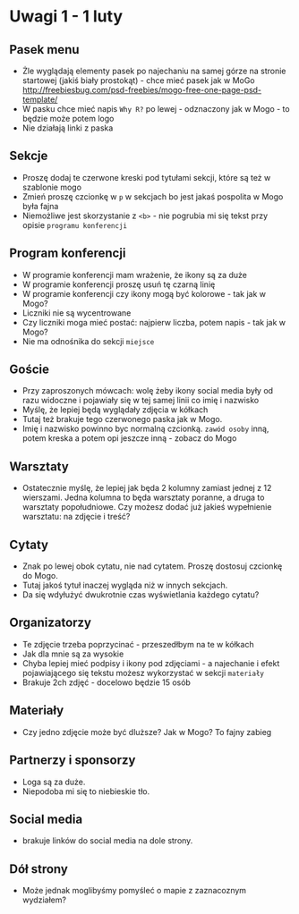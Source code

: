 # Uwagi 1 - 1 luty

## Pasek menu

- Żle wyglądają elementy pasek po najechaniu na samej górze na stronie startowej (jakiś biały prostokąt) - chce mieć pasek jak w MoGo http://freebiesbug.com/psd-freebies/mogo-free-one-page-psd-template/
- W pasku chce mieć napis `Why R?` po lewej - odznaczony jak w Mogo - to będzie może potem logo
- Nie działają linki z paska

## Sekcje

- Proszę dodaj te czerwone kreski pod tytułami sekcji, które są też w szablonie mogo 
- Zmień proszę czcionkę w `p` w sekcjach bo jest jakaś pospolita w Mogo była fajna
- Niemożliwe jest skorzystanie z `<b>` - nie pogrubia mi się tekst przy opisie `programu konferencji`

## Program konferencji

- W programie konferencji mam wrażenie, że ikony są za duże
- W programie konferencji proszę usuń tę czarną linię
- W programie konferencji czy ikony mogą być kolorowe - tak jak w Mogo?
- Liczniki nie są wycentrowane
- Czy liczniki moga mieć postać: najpierw liczba, potem napis - tak jak w Mogo?
- Nie ma odnośnika do sekcji `miejsce`

## Goście

- Przy zaproszonych mówcach: wolę żeby ikony social media były od razu widoczne i pojawiały się w tej samej linii co imię i nazwisko
- Myślę, że lepiej będą wyglądały zdjęcia w kółkach
- Tutaj też brakuje tego czerwonego paska jak w Mogo.
- Imię i nazwisko powinno byc normalną czcionką. `zawód osoby` inną, potem kreska a potem opi jeszcze inną - zobacz do Mogo

## Warsztaty

- Ostatecznie myślę, że lepiej jak będa 2 kolumny zamiast jednej z 12 wierszami. Jedna kolumna to będa warsztaty poranne, a druga to warsztaty popołudniowe. Czy możesz dodać już jakieś wypełnienie warsztatu: na zdjęcie i treść?

## Cytaty 

- Znak po lewej obok cytatu, nie nad cytatem. Proszę dostosuj czcionkę do Mogo.
- Tutaj jakoś tytuł inaczej wygląda niż w innych sekcjach.
- Da się wdyłużyć dwukrotnie czas wyświetlania każdego cytatu?

## Organizatorzy 

- Te zdjęcie trzeba poprzycinać - przeszedłbym na te w kółkach
- Jak dla mnie są za wysokie
- Chyba lepiej mieć podpisy i ikony pod zdjęciami - a najechanie i efekt pojawiającego się tekstu możesz wykorzystać w sekcji `materiały`
- Brakuje 2ch zdjęć - docelowo będzie 15 osób

## Materiały

- Czy jedno zdjęcie może być dluższe? Jak w Mogo? To fajny zabieg


## Partnerzy i sponsorzy

- Loga są za duże.
- Niepodoba mi się to niebieskie tło.

## Social media

- brakuje linków do social media na dole strony.

## Dół strony

- Może jednak moglibyśmy pomyśleć o mapie z zaznacoznym wydziałem?